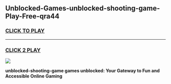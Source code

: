 
## Unblocked-Games-unblocked-shooting-game-Play-Free-qra44
<h3>
<a href="https://premium76.site?title=unblocked-shooting-game&ref=23A">CLICK TO PLAY</a></h3>
<hr>

<h3>
<a href="https://premium76.site?title=unblocked-shooting-game&ref=23A">CLICK 2 PLAY</a>
  
</h3>

<a href="https://premium76.site?title=unblocked-shooting-game&ref=23A"><img src="https://clearcache.store/games.png"></a>


**unblocked-shooting-game games unblocked: Your Gateway to Fun and Accessible Online Gaming**
